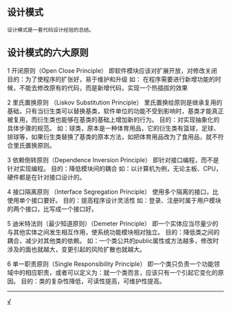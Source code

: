 ## 设计模式
    设计模式是一套代码设计经验的总结。

## 设计模式的六大原则

1 开闭原则（Open Close Principle）
    即软件模块应该对扩展开放，对修改关闭
    目的：为了使程序的扩张好，易于维护和升级
    如： 在程序需要进行新增功能的时候，不能去修改原有的代码，而是新增代码，实现一个热插拔的效果

2 里氏置换原则 （Liskov Substitution Principle）
    里氏置换给原则是继承复用的基础，只有当衍生类可以替换基类，软件单位的功能不受到影响时，基类才能真正被复用，而衍生类也能够在基类的基础上增加新的行为。
    目的：对实现抽象化的具体步骤的规范。
    如：球类，原本是一种体育用品，它的衍生类有篮球，足球、排球等，如果衍生类替换了基类的原本方法，如把体育用品改为了食用品，就不符合里氏置换原则。

3 依赖倒转原则（Dependence Inversion Principle）
    即针对接口编程，而不是针对实现编程。
    目的：降低模块间的耦合
    如：以计算机为例，无论主板、CPU，硬件都是在针对接口设计的。

4 接口隔离原则 （Interface Segregation Principle）
    使用多个隔离的接口，比使用单个接口要好。
    目的：提高程序设计灵活性
    如：登录、注册时属于用户模块的两个接口，比写成一个接口好。

5 迪米特法则（最少知道原则）（Demeter Principle）
    即一个实体应当尽量少的与其他实体之间发生相互作用，使系统功能模块相对独立。
    目的：降低类之间的耦合，减少对其他类的依赖。
    如：一个类公共的public属性或方法越多，修改时涉及的面也就越大，变更引起的风险扩散也就越大。

6 单一职责原则（Single Responsibility Principle）
    即一个类只负责一个功能领域中的相应职责，或者可以定义为：就一个类而言，应该只有一个引起它变化的原因。
    目的：类的复杂性降低，可读性提高，可维护性提高。



- - - - --
[√](http://blog.jobbole.com/101076/)

    